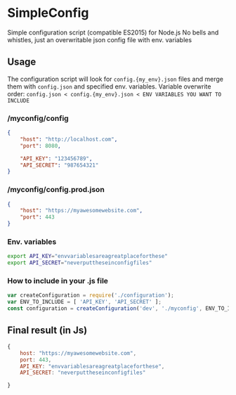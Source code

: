 # SimpleConfig
Simple configuration script (compatible ES2015) for Node.js
No bells and whistles, just an overwritable json config file with env. variables

## Usage
The configuration script will look for `config.{my_env}.json` files and merge them with `config.json` and specified env. variables.
Variable overwrite order: `config.json < config.{my_env}.json < ENV VARIABLES YOU WANT TO INCLUDE`

### /myconfig/config
```json
{
    "host": "http://localhost.com",
    "port": 8080,

    "API_KEY": "123456789",
    "API_SECRET": "987654321"
}
```

### /myconfig/config.prod.json
```json
{
    "host": "https://myawesomewebsite.com",
    "port": 443
}
```

### Env. variables
```bash
export API_KEY="envvariablesareagreatplaceforthese"
export API_SECRET="neverputtheseinconfigfiles"
```

### How to include in your .js file
```javascript
var createConfiguration = require('./configuration');
var ENV_TO_INCLUDE = [ 'API_KEY', 'API_SECRET' ];
const configuration = createConfiguration('dev', './myconfig', ENV_TO_INCLUDE); 
```

## Final result (in Js)
```javascript
{
    host: "https://myawesomewebsite.com",
    port: 443,
    API_KEY: "envvariablesareagreatplaceforthese",
    API_SECRET: "neverputtheseinconfigfiles"

}
```
